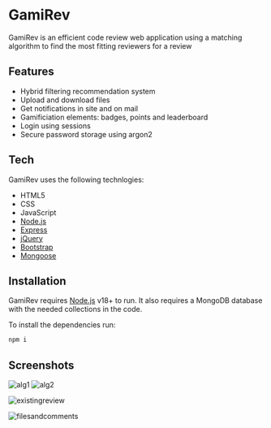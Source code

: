 # GamiRev


GamiRev is an efficient code review web application using a matching algorithm to find the most fitting reviewers for a review




## Features
- Hybrid filtering recommendation system
- Upload and download files
- Get notifications in site and on mail
- Gamificiation elements: badges, points and leaderboard
- Login using sessions
- Secure password storage using argon2

## Tech

GamiRev uses the following technlogies:

- HTML5
- CSS
- JavaScript
- [Node.js]
- [Express]
- [jQuery] 
- [Bootstrap]
- [Mongoose]



## Installation

GamiRev requires [Node.js](https://nodejs.org/) v18+ to run.
It also requires a MongoDB database with the needed collections in the code. 

To install the dependencies run:



```sh
npm i
```





## Screenshots



![alg1](https://i.imgur.com/r7G8xXd.png)
![alg2](https://i.imgur.com/Mmzl1aB.png)

![existingreview](https://i.imgur.com/3BYLncd.png)

![filesandcomments](https://i.imgur.com/T6laXpQ.png)




[//]: # (These are reference links used in the body of this note and get stripped out when the markdown processor does its job. There is no need to format nicely because it shouldn't be seen. Thanks SO - http://stackoverflow.com/questions/4823468/store-comments-in-markdown-syntax)

 
   [Node.js]: <http://nodejs.org>
   [Bootstrap]: <https://getbootstrap.com/>
   [jQuery]: <http://jquery.com>
   [express]: <http://expressjs.com>
   [Mongoose]: <https://mongoosejs.com/>
